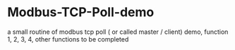 # Modbus-TCP-Poll-demo
a small routine of modbus tcp poll ( or called master / client) demo, function 1, 2, 3, 4, other functions to be completed 
